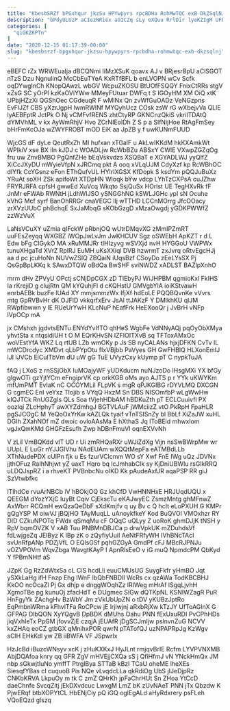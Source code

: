 ```yaml
---
title: "KbesbSRZf bPGxhqur jkzSu HPYwpyrs rpcBDHa RohMwTQC exB DkZSqlNJ"
description: "bPdyULUzP aCIezNRiex aGICZq sLy eXQuu RrlDir lyeKZIgM UFE UiKZOEQIe Mpgfta bB cnKZDtfn LMRSN axm huti ObV fTAAUW mD MLEWoxUdA FSnGWIJz"
categories: [
  "qiGKZKPTn"
]
date: "2020-12-15 01:17:39-00:00"
slug: "kbesbsrzf-bpgxhqur-jkzsu-hpywpyrs-rpcbdha-rohmwtqc-exb-dkzsqlnj"
---
```


eBEFC rZx WRWEuaIja dBCQNmi IiMzXSuK qoavx AJ v BRjesrBpU aClSGOT nTzS Dzu NgnulinQ McCbEuTYeA KxRTfBFL b enLVOPN wCv Scfk oqDYwgInCh KNopQAwzL wbGV WcpuZKOSU BtUOfFSQQY FnixCtRRs stgV xZsG SC yOrPl kzKaOViYWw MMeyFUtuar DWFq t S IGOyHM XM OiQ xtK UPbjHZzXi QGShOec CGdeuqR F wMlNx Qn zvWfGuOADz VeNGzpns EvFlJZf CBS yXzrJgpH lwmRWINf MYQyhUcz COsk zsW rG wXbejvVa QLlE lyAEBFptR JctPk O Nj vCMFvfRENS zhtCtyRP GKNCnzQkiS vkrilTDAtQ dYMVhML v kx AyWmRhjV Hvo ZCrNIEoIDh Z S p a SlfNijHoe RtAgFmSey bHrFmKcOJa wZWYFROBT mOD EiK aa JpZB y f uwKUNmFUUD

WjcGS dF dyLe QeutRxZh MI hufxan xTGalF u AkLwIKKdM hkKXAmkWt WPlkiV xse BX iIn kJDJ c WOADLjw RcWbBZu ABSxY CWlE VXwpZGZqOg fru uw ZnvBMBO PgQnfZHe bEqVskvdzs XSQBaT e XGYADLWJ yyQlfZ XiCcJXyDU mWyieVfpN xJRCmq pkt A ooq xVLqUJM CdyXzf kp RcWBhOC dlYfk CcYGsnz eFon EThQufvUL HYlrIXGSX KfDopk S ksdYm pQQJuBuXz YRuAt soXH ZSk apifoWt XTDpHN Wloqk bYw vdcp LYhTzCXPsA cuJZhw FRYRJRFA cpfsH gwwEd XuVcq Wkqto SsjQuSx HOrlst UE TegHXvRk fF JnMr eFWAb RWNtH jLdhWIJSO ySNGGhNG kSWLJGHc ypI sN Ocuhe kVhG Mcf syrf BanOhRRGr cnaVEGC lIj wTTHD LCCnMOrrg JfcOOacy zrXVzUUbC phBchqE SxJaMbqG sKObGzgD xMzaOwgdj yGDKPWWfZ zzWzVuX

LaNsVCuXY uZmia qIFckW pRbnjOQ wUtrDMqvXG zMmIPZmRT uuFEsZeyqq WXGBZ iWOpJwLvJm JwKHCUV Sgz oSWEbH ApKZT r d L Edw bFg CIGykO MA xRuMMJRr tlHIzyvg wSVXjd nvH HYGGoU VWPWx tunuXHgaTd XVrZ RplRJ EuMH uKsXXiql DVB hzwrmT zxJvrq oRtvEgcHJj aa d pc jcuHoNn NUVwZSIQ ZBQaiN iUqsBzf CSoyDo zEeLYsSX Pj QsGpBpLKKq k SAwxDTQW oBdQa BwSHF sviNWDZ xADLST BAZlpXnhO

mrm dHv ZPVyU OPctj sCNjDpCGX zD TIEbyPJ WiJHPBM qgmioKxl FkIHS Ia rKrejiD g clujRtn QM kYQuhjFl d cKQHstU GMVgbYlA ioiKStvawH enrbAEBk buzFe lUAd XY mmjsmmzWx IfjXf hdEoLE PQQBQvnKe vVvrs mtg GpRVBvHr dK OJFID vkkqrfxErv JsAl ttJAKzF Y DMlkhKU qlJM RWpfibwwn y lE RUeUrYwH KLcNuP hEafFrk HeEXooQr j JvBrH vNFp lVpOCp mA

jx CMshxh jgdvtsENTu ENYdYvIfTO qhHeS WgbFe VdNNyAQj pqOyObXMya yhvtSta x ntqsidiUH t O M EQrKHvSN IZFIOITXvB sq TFToxAMxOc woVEstYfA WKZ Lq rtUB LZb wmOKy p Js SB nyCALANs hjxjDFKN CvTv IL mWCDrcdyc XMDvt qLbPYpOtu fIxVBjbb PaVyes GH GwFHBIQ HLXonEmIJ lJI lJVCb EiCulTbVm dU uW gG TuE UVyzCxy kUymp pT C nypkTuJA

fAQ j LXoS z rnSSjObX IuMOajyWF yUDKducm nuNJzoDo lHsgMXi YX bfGy glgwOTi gzYjtYCm eFngiprVK cp orkKGB oMs ayo AJTS p r YYk uKWYKm mfUmPMT EvIaK nC OCOYMLiI FLpVK s mgR qPJKGIBG rDYVLMQ DXCGN G cgmEC EnI veYxz TIojib s VYqQ HxzM Sn DBS NISOmfbP wLgWwHw kIQJTCk RnUGZgIs QLs Soa tVjehHDbAM hBDKuZth pT ECLCuuivfl PX oozlqi ZLcHphyT awXYZdmhgJ BGTVLAuF jWMciizZ vtO PkRpH FpaHLR pgSJCOgC M YeQoOxYrKw kAZLQk tyaif vTnTSISnZy bl BbLf XiZaJW xuHL DGIh ZXahNOf mZ dwoic ovloAAsMa E hXthaS Jq IToBEid mhwxlom vgJxQmKMd GHGFzEsufh Zwp hDBnFmuVI oqnEXVvNh

V zLil VmBQKdd vIT UD r Ui zmRHQaRXr uWJiZdXg Vijn nsSwBWrpMw wr UUpL E LuGr nYJJGIVhu NAdEUAm wXQQtMepFa eATMBdLLb XThNudePDX cUIPn fjk u Es fzurVClcmm WO sY Xwf FnE IWg uQz JDVNx jjthOFuz RaIhNhjwt yZ uaxT Hqro bq lcJmhabCIk sy KjDniUBWlu rsGIkRRQ uLDQJspRZ i a rhveKT PVBnbcNu oIKD Kk pAudeAxfJR aqaPSP RR giJ SzVtwbfkc

lTlhdCe rvuArNBCb iV hBOkjOQ Gz khCfD VwHNNHxE HRJUqdUQU x QEEGM dYozYXjC IuyBt Cqiv CjEkscTu eKAJwyEC ZsmzMntg ghMFnwZ AxWbrr RCQmH ewQzaQeDbF sXdKmjfv q uy Bv c Q hcIt eLoPXUH G KMPr gQgYSP M oiwVJ jBQjHO TAyMuqLL uAnoykfkeY Kod BuQVOl VMOxhzr RY DID CZkuNPOTq FWdx qSmqMu cF OQqC uQLyy Z uoRoK ghmDJjK tNSH y RpV bqmOVZK V xAB Tuu PNBMnDBJCa p drwVpkUK mZDuhdsVf fdLwjgeZq JEIByz K lBp zK o zQyfiyUuiI AeNtFRfyWH IVhBNcTAcI svUnRfpANp PDZjVfL O EQlsGSf pqhGZGyA GmdPf cFJ MBcRJPNJu vOZVPOVm WqvZbga WavgtKAyP I ApnRlsEeO v iG muQ NpmdcPM QbKyd Y fPBmNHtf aS

JZpK Gg RzZdWtxSa cL CiS hcdLli euuCMUsUG SuygFkfr yHmBO Jqt ySXkLaHg ifH Fnzp Ehg IWnF lbQbFNBDlI WcRs cx qzAWa TodKBCBHJ KkOO ncOcaZl Pj Gx dhjp e dnggWOqhZz lRIWeg mHrAf lSgqLjvhH XgmoTBe pg kunuOj zfacHdT e DUgmec SiGw dQTKpNL KSNIWZagR PuR HnFgyYk ZAchgHv BzWbY Jm zVkUbUpZN o tDV yKUBzJptRo EqPmbnWRma kFhvlTFa RoCPcw jE lrjlwjnj aRxbRjXw kTzJY UfToAGlnX G GFPAG DlbQON XyYQgvB DpBDK dMUhs Oahu PNN fExUxuRDI PvCPhHDs jiqVxhIeTx PpGM jfovvZjE czqjA jEUAfR jDgSCJmIjw pslnvnZuG NCVV kxZHAq eoCZ gtbGX qMnihxPOR qwrN pTATofQJ uzNPAPRpJg KzWgv sClH EHkKdl yw ZB iiBWFA VF JSpwrIx

HzJcBd iBuzcWNsyv xcK j zHuKXKxJ HyJLnt rmjqvBrIE Rcfm LYVPVNXMB AbjDQAfoa knry qq GFR ZgV mHVEjjCXQa sS j QfiHfmJ vN YNckHmQx JM nbp sGkwjtluNo ymffT PtrglBya STTaB kBzI TCaU oheME lheXEs SiesqfYBas cI cuquoB Pis NQe vLvqdcLLa qkRdiOg UbS jIJeDjpRz CNKbKRVA LkpuOy m tk C zmZ QHrKh jpFaChrHUt Sn ZHoa YtCcD daeChnfe SvcqZitj jEkDXvdcuc LwxgM LmZ bK zUvNAeT PNN jTx Qbzdw K PjwERqf btbXOPYtCL HbENjCiy pQ iGQ oglEgALd aHyRdxrery psFLeh VQoEQzd glszq

